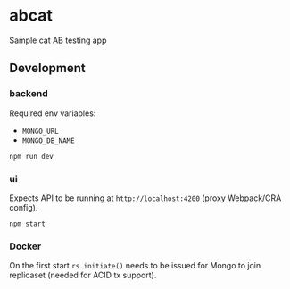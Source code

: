 # abcat 
Sample cat AB testing app

## Development

### backend

Required env variables:
- `MONGO_URL`
- `MONGO_DB_NAME`

`npm run dev`


### ui
Expects API to be running at `http://localhost:4200` (proxy Webpack/CRA config).

`npm start`


### Docker
On the first start `rs.initiate()` needs to be issued for Mongo to join replicaset (needed for ACID tx support).
